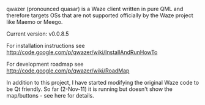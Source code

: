 qwazer (pronounced quasar) is a Waze client written in pure QML and therefore targets OSs that are not supported officially by the Waze project like Maemo or Meego.

Current version: v0.0.8.5

For installation instructions see http://code.google.com/p/qwazer/wiki/InstallAndRunHowTo

For development roadmap see http://code.google.com/p/qwazer/wiki/RoadMap

In addition to this project, I have started modifying the original Waze code to be Qt friendly. So far (2-Nov-11) it is running but doesn't show the map/buttons - see here for details.